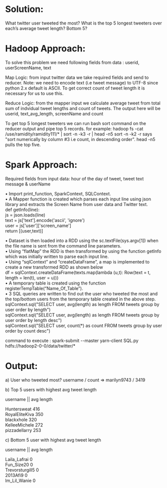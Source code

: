 Solution:
=========

What twitter user tweeted the most?  What is the top 5 longest tweeters over each’s average tweet length?  Bottom 5?

Hadoop Approach:
================

To solve this problem we need following fields from data :
userid, userScreenName, text

Map Logic: from input twitter data we take required fields and send to reducer.
Note: we need to encode text (i.e tweet message) to UTF-8 since python 2.x default is ASCII. To get correct count of tweet length it is necessary for us to use this.

Reduce Logic: from the mapper input we calculate average tweet from total sum of indvidual tweet lengths and count of tweets. 
The output here will be userid, text_avg_length, screenName and count

To get top 5 longest tweeters we can run bash sort command on the reducer output and pipe top 5 records.
for example:
hadoop fs -cat /use/ramidity/ramidity111/* | sort -n -k3 -r | head -n5
sort -n -k2 -r says "sort numerically by column #3 i.e count, in descending order". head -n5 pulls the top five. 


Spark Approach:
================

Required fields from input data: hour of the day of tweet, tweet text message & userName

•	Import print_function, SparkContext, SQLContext. <br />
•	A  Mapper function is created which parses each input line using json library and extracts the Screen Name from user data and Twitter text. <br />
		def getInfo(line): <br />
		js = json.loads(line) <br />
		text = js['text'].encode('ascii', 'ignore') <br />
		user = js['user']['screen_name'] <br />
		return [(user,text)] <br />
		
•   Dataset is then loaded into a RDD using the sc.textFile(sys.argv[1]) when the file name is sent from the command line parameters. <br />
•	Using “flatMap” the RDD is then transformed by using the function getInfo which was initially written to parse each input line. <br />
•	Using “sqlContext” and “createDataFrame”, a map is implemented to create a new transformed RDD as shown below <br />
		 df = sqlContext.createDataFrame(texts.map(lambda (u,t): Row(text = t, length = len(t), user = u))) <br />
•	A temporary table is created using the function registerTempTable(“Name_Of_Table”). <br />
•	3 SQL queries are written to find out the user who tweeted the most and the top/bottom users from the temporary table created in the above step. <br />
	    sqlContext.sql("SELECT user, avg(length) as length FROM tweets group by user order by length") <br />
		sqlContext.sql("SELECT user, avg(length) as length FROM tweets group by user order by length desc") <br />
		sqlContext.sql("SELECT user, count(*) as count FROM tweets group by user order by count desc") <br />

command to execute : spark-submit --master yarn-client SQL.py hdfs://hadoop2-0-0/data/twitter/* <br />
    
Output:
========

a) User who tweeted most?
username / count => marilyn9743 / 3419 

b) Top 5 users with highest avg tweet length

username   ||   avg length

Huntersweat	416 <br />
RoyalEliteKiva	350 <br />
blackxhole	320 <br />
KelleeMichele	272 <br />
pizzadellarry 	253 <br />

c) Bottom 5 user with highest avg tweet length

username   ||   avg length

Laila_Lafrai	0 <br />
Fun_Size20	0 <br />
Trevorsturgill5	0 <br />
2013Afi9	0 <br />
lm_Lil_Wanie 	0 <br />

